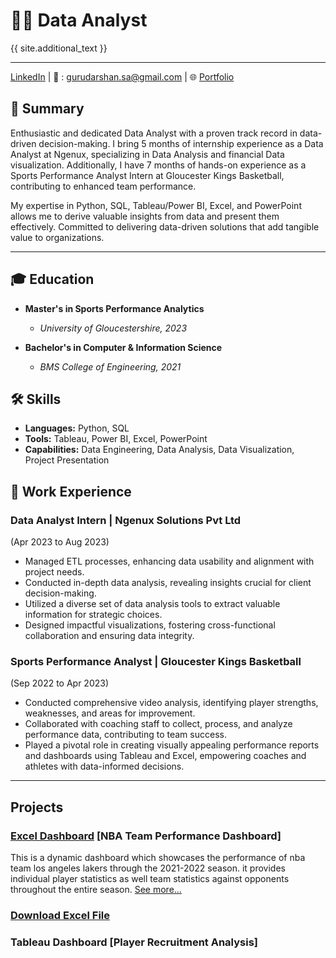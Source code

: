 # 👨‍💻 Data Analyst
{{ site.additional_text }}

---
[LinkedIn](https://www.linkedin.com/in/guru-darshan-s-a-491163254) | 📧 : gurudarshan.sa@gmail.com | 🌐 [Portfolio](https://www.yourportfolio.com)

## 🚀 Summary


Enthusiastic and dedicated Data Analyst with a proven track record in data-driven decision-making. I bring 5 months of internship experience as a Data Analyst at Ngenux, specializing in Data Analysis and financial Data visualization. Additionally, I have 7 months of hands-on experience as a Sports Performance Analyst Intern at Gloucester Kings Basketball, contributing to enhanced team performance.

My expertise in Python, SQL, Tableau/Power BI, Excel, and PowerPoint allows me to derive valuable insights from data and present them effectively. Committed to delivering data-driven solutions that add tangible value to organizations.

---

## 🎓 Education

- **Master's in Sports Performance Analytics**
  - *University of Gloucestershire, 2023*

- **Bachelor's in Computer & Information Science**
  - *BMS College of Engineering, 2021*
    

## 🛠️ Skills

- **Languages:** Python, SQL
- **Tools:** Tableau, Power BI, Excel, PowerPoint
- **Capabilities:** Data Engineering, Data Analysis, Data Visualization, Project Presentation
 
  
## 💼 Work Experience

### Data Analyst Intern        | Ngenux Solutions Pvt Ltd 
(Apr 2023 to Aug 2023)

- Managed ETL processes, enhancing data usability and alignment with project needs.
- Conducted in-depth data analysis, revealing insights crucial for client decision-making.
- Utilized a diverse set of data analysis tools to extract valuable information for strategic choices.
- Designed impactful visualizations, fostering cross-functional collaboration and ensuring data integrity.

### Sports Performance Analyst | Gloucester Kings Basketball 
(Sep 2022 to Apr 2023)

- Conducted comprehensive video analysis, identifying player strengths, weaknesses, and areas for improvement.
- Collaborated with coaching staff to collect, process, and analyze performance data, contributing to team success.
- Played a pivotal role in creating visually appealing performance reports and dashboards using Tableau and Excel, empowering coaches and athletes with data-informed decisions.

---

## Projects

### [Excel Dashboard](ExcelProject.md) [NBA Team Performance Dashboard]
This is a dynamic dashboard which showcases the performance of nba team los angeles lakers through the 2021-2022 season. it provides individual player statistics as well team statistics against opponents throughout the entire season. [See more...](ExcelProject.md)

### [Download Excel File](https://github.com/Guru-Darshan/guru-darshan.github.io/raw/207d4680f86b054a3caeeb9dab730f911c4fceba/s4216964_Dashboard.xlsx)





### Tableau Dashboard [Player Recruitment Analysis]


